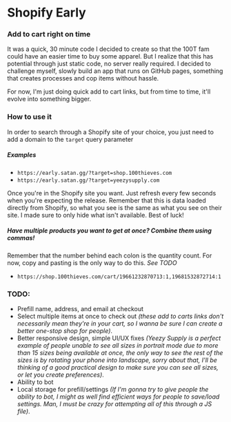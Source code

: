 # Shopify Early
### Add to cart right on time
It was a quick, 30 minute code I decided to create so that the 100T fam could have an easier time to buy some apparel. But I realize that this has potential through just static code, no server really required. I decided to challenge myself, slowly build an app that runs on GitHub pages, something that creates processes and cop items without hassle.

For now, I'm just doing quick add to cart links, but from time to time, it'll evolve into something bigger.

### How to use it
In order to search through a Shopify site of your choice, you just need to add a domain to the `target` query parameter

##### Examples
- `https://early.satan.gg/?target=shop.100thieves.com`
- `https://early.satan.gg/?target=yeezysupply.com`

Once you're in the Shopify site you want. Just refresh every few seconds when you're expecting the release. Remember that this is data loaded directly from Shopify, so what you see is the same as what you see on their site. I made sure to only hide what isn't available. Best of luck!


##### Have multiple products you want to get at once? Combine them using commas!
Remember that the number behind each colon is the quantity count. For now, copy and pasting is the only way to do this. *See TODO*
- `https://shop.100thieves.com/cart/19661232870713:1,19681532872714:1`

### TODO:
- Prefill name, address, and email at checkout
- Select multiple items at once to check out *(these add to carts links don't necessarily mean they're in your cart, so I wanna be sure I can create a better one-stop shop for people)*.
- Better responsive design, simple UI/UX fixes *(Yeezy Supply is a perfect example of people unable to see all sizes in portrait mode due to more than 15 sizes being available at once, the only way to see the rest of the sizes is by rotating your phone into landscape, sorry about that, I'll be thinking of a good practical design to make sure you can see all sizes, or let you create preferences)*.
- Ability to bot
- Local storage for prefill/settings *(If I'm gonna try to give people the ability to bot, I might as well find efficient ways for people to save/load settings. Man, I must be crazy for attempting all of this through a JS file)*.
